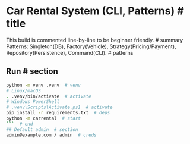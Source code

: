 # Car Rental System (CLI, Patterns)  # title
This build is commented line-by-line to be beginner friendly.  # summary
Patterns: Singleton(DB), Factory(Vehicle), Strategy(Pricing/Payment), Repository(Persistence), Command(CLI).  # patterns
## Run  # section
```bash  # code
python -m venv .venv  # venv
# Linux/macOS
. .venv/bin/activate  # activate
# Windows PowerShell
# .venv\Scripts\Activate.ps1  # activate
pip install -r requirements.txt  # deps
python -m carrental  # start
```  # end
## Default admin  # section
admin@example.com / admin  # creds
